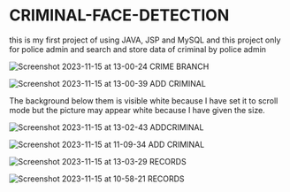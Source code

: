 # CRIMINAL-FACE-DETECTION
this is my first project of using JAVA, JSP and MySQL and this project only for police admin and search and store data of criminal by police admin 


![Screenshot 2023-11-15 at 13-00-24 CRIME BRANCH](https://github.com/shahanshah786/CRIMINAL-FACE-DETECTION/assets/126701251/fa0e8c8e-bf5d-419e-8b3e-77d33bcd545a)




![Screenshot 2023-11-15 at 13-00-39 ADD CRIMINAL](https://github.com/shahanshah786/CRIMINAL-FACE-DETECTION/assets/126701251/1a6c836c-6494-4f1f-b2ac-b6407368d23b)




The background below them is visible white because I have set it to scroll mode but the picture may appear white because I have given the size.


![Screenshot 2023-11-15 at 13-02-43 ADDCRIMINAL](https://github.com/shahanshah786/CRIMINAL-FACE-DETECTION/assets/126701251/bf5b3bb8-6dd9-49c3-813d-ab220b8249c4)




![Screenshot 2023-11-15 at 11-09-34 ADD CRIMINAL](https://github.com/shahanshah786/CRIMINAL-FACE-DETECTION/assets/126701251/e1fc73cd-3ccc-44e4-b2ec-640f0eb129f4)


![Screenshot 2023-11-15 at 13-03-29 RECORDS](https://github.com/shahanshah786/CRIMINAL-FACE-DETECTION/assets/126701251/d2c794c9-ac5c-4988-b054-f6d9b20b9f6f)


![Screenshot 2023-11-15 at 10-58-21 RECORDS](https://github.com/shahanshah786/CRIMINAL-FACE-DETECTION/assets/126701251/c38fdf60-db5b-4d40-ae20-1aef75905041)





